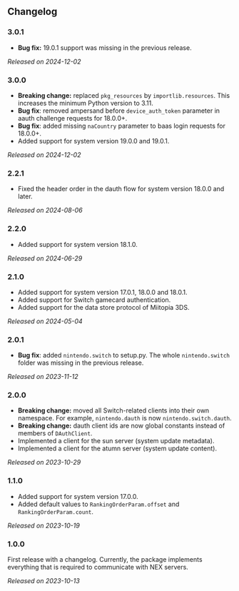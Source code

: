 
## Changelog

### 3.0.1
* **Bug fix:** 19.0.1 support was missing in the previous release.

*Released on 2024-12-02*

### 3.0.0
* **Breaking change:** replaced `pkg_resources` by `importlib.resources`. This increases the minimum Python version to 3.11.
* **Bug fix**: removed ampersand before `device_auth_token` parameter in aauth challenge requests for 18.0.0+.
* **Bug fix**: added missing `naCountry` parameter to baas login requests for 18.0.0+.
* Added support for system version 19.0.0 and 19.0.1.

*Released on 2024-12-02*

### 2.2.1
* Fixed the header order in the dauth flow for system version 18.0.0 and later.

*Released on 2024-08-06*

### 2.2.0
* Added support for system version 18.1.0.

*Released on 2024-06-29*

### 2.1.0
* Added support for system version 17.0.1, 18.0.0 and 18.0.1.
* Added support for Switch gamecard authentication.
* Added support for the data store protocol of Miitopia 3DS.

*Released on 2024-05-04*

### 2.0.1
* **Bug fix**: added `nintendo.switch` to setup.py. The whole `nintendo.switch` folder was missing in the previous release.

*Released on 2023-11-12*

### 2.0.0
* **Breaking change:** moved all Switch-related clients into their own namespace. For example, `nintendo.dauth` is now `nintendo.switch.dauth`.
* **Breaking change:** dauth client ids are now global constants instead of members of `DAuthClient`.
* Implemented a client for the sun server (system update metadata).
* Implemented a client for the atumn server (system update content).

*Released on 2023-10-29*

### 1.1.0
* Added support for system version 17.0.0.
* Added default values to `RankingOrderParam.offset` and `RankingOrderParam.count`.

*Released on 2023-10-19*

### 1.0.0
First release with a changelog. Currently, the package implements everything that is required to communicate with NEX servers.

*Released on 2023-10-13*
